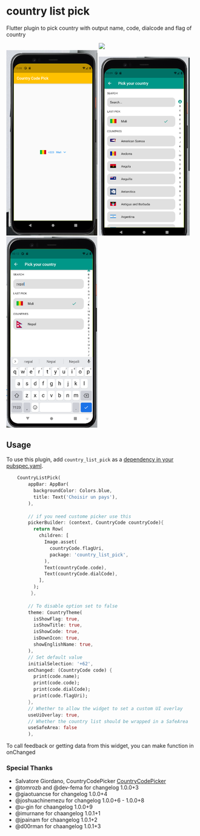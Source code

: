 # country list pick

Flutter plugin to pick country with output name, code, dialcode and flag of country

<div style="text-align:center">
<img src="https://raw.githubusercontent.com/hifiaz/country-list-pick/master/screenshot/screenrecord.gif" width="240"/>
</div>
<img src="https://raw.githubusercontent.com/hifiaz/country-list-pick/master/screenshot/flutter_01.png" width="240"/>
<img src="https://raw.githubusercontent.com/hifiaz/country-list-pick/master/screenshot/flutter_02.png" width="240"/>
<img src="https://raw.githubusercontent.com/hifiaz/country-list-pick/master/screenshot/flutter_03.png" width="240"/>

## Usage

To use this plugin, add `country_list_pick` as a [dependency in your pubspec.yaml](https://flutter.io/platform-plugins/).

```dart
    CountryListPick(
        appBar: AppBar(
          backgroundColor: Colors.blue,
          title: Text('Choisir un pays'),
        ),
        
        // if you need custome picker use this
        pickerBuilder: (context, CountryCode countryCode){
          return Row(
            children: [
              Image.asset(
                countryCode.flagUri,
                package: 'country_list_pick',
              ),
              Text(countryCode.code),
              Text(countryCode.dialCode),
            ],
          );
         },

        // To disable option set to false
        theme: CountryTheme(
          isShowFlag: true,
          isShowTitle: true,
          isShowCode: true,
          isDownIcon: true,
          showEnglishName: true,
        ),
        // Set default value
        initialSelection: '+62',
        onChanged: (CountryCode code) {
          print(code.name);
          print(code.code);
          print(code.dialCode);
          print(code.flagUri);
        },
        // Whether to allow the widget to set a custom UI overlay
        useUiOverlay: true,
        // Whether the country list should be wrapped in a SafeArea
        useSafeArea: false
        ),
```

To call feedback or getting data from this widget, you can make function in onChanged


### Special Thanks

- Salvatore Giordano, CountryCodePicker [CountryCodePicker](https://github.com/imtoori/CountryCodePicker)
- @tomrozb and @dev-fema for changelog 1.0.0+3
- @giaotuancse for changelog 1.0.0+4
- @joshuachinemezu for changelog 1.0.0+6 - 1.0.0+8
- @u-gin for chaangelog 1.0.0+9
- @imurnane for chaangelog 1.0.1+1
- @jpainam for chaangelog 1.0.1+2
- @d00rman for chaangelog 1.0.1+3